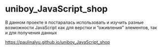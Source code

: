 # uniboy_JavaScript_shop

В данном проекте я постаралась использовать и изучить разные возможности JavaScript как для верстки и “оживления” элементов, так и для получения данных

https://paulinalyu.github.io/uniboy_JavaScript_shop
